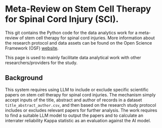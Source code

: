 # Meta-Review on Stem Cell Therapy for Spinal Cord Injury (SCI).
This git contains the Python code for the data analytics work for a meta-review of stem cell therapy for spinal cord injuries. More information about the research protocol and data assets can be found on the Open Science Framework (OSF) [website](https://osf.io/qz5fu).

This page is used to mainly facilitate data analytical work with other researchers/providers for the study.

## Background

This system requires using LLM to include or exclude specific scientific papers on stem cell therapy for spinal cord injuries. The mechanism simply accept inputs of the title, abstract and author of records in a dataset `title_abstract_author.csv`, and then based on the research study protocol includes or excludes relevant papers for further analysis. The work requires to find a suitable LLM model to output the papers and to calculate an interrater reliability Kappa statistic as an evaluation against the AI model.  
